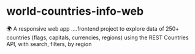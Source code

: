 # world-countries-info-web
🌍 A responsive web app  ....frontend project to explore data of 250+ countries (flags, capitals, currencies, regions) using the REST Countries API, with search, filters, by region




